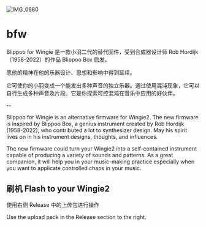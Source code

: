 ![IMG_0680](https://user-images.githubusercontent.com/4593629/221398091-5ffaa81e-75b7-4404-9000-95bfe4823a8d.jpeg)

# bfw
Blippoo for Wingie 是一款小羽二代的替代固件，受到合成器设计师 Rob Hordijk（1958-2022）的作品 Blippoo Box 启发。

愿他的精神在他的乐器设计、思想和影响中得到延续。

它可使你的小羽变成一个能发出多种声音的独立乐器。通过使用混沌现象，它可以自行生成多种声音及片段。它是你探索可控混沌在音乐中应用的好伙伴。

--

Blippoo for Wingie is an alternative firmware for Wingie2. The new firmware is inspired by Blippoo Box, a genius instrument created by Rob Hordijk (1958-2022), who contributed a lot to synthesizer design. May his spirit lives on in his instrument designs, thoughts, and influences.

The new firmware could turn your Wingie2 into a self-contained instrument capable of producing a variety of sounds and patterns. As a great companion, it will help you in your music-making practice especially when you want to applicate controlled chaos in your music.

## 刷机 Flash to your Wingie2

使用右侧 Release 中的上传包进行操作

Use the upload pack in the Release section to the right.
